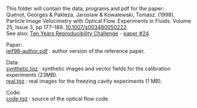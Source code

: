 This folder will contain the data, programs and pdf for the paper:<br>
Quénot, Georges & Pakleza, Jaroslaw & Kowalewski, Tomasz. (1998). Particle Image Velocimetry with Optical Flow. Experiments in Fluids. Volume 25, Issue 3, pp 177–189. <a href="https://doi.org/10.1007/s003480050222">10.1007/s003480050222</a>.<br>
See also: <a href="http://rescience.github.io/ten-years/">Ten Years Reproducibility Challenge<a> - <a href="https://github.com/ReScience/ten-years/issues/1#issuecomment-553313703">paper #24</a>.

Paper: <br>
<a href="https://github.com/quenot/opflow/raw/master/jeif98/jeif98-author.pdf">jeif98-author.pdf</a> : author version of the reference paper. <br>

Data: <br>
<a href="https://github.com/quenot/opflow/raw/master/jeif98/synthetic.tgz">synthetic.tgz</a> : synthetic images and vector fields for the calibration experiments (23MB). <br>
<a href="https://github.com/quenot/opflow/raw/master/jeif98/real.tgz">real.tgz</a> : real images for the freezing cavity experiments (1 MB).

Code: <br>
<a href="https://github.com/quenot/opflow/raw/master/jeif98/code.tgz">code.tgz</a> : source of the optical flow code.

